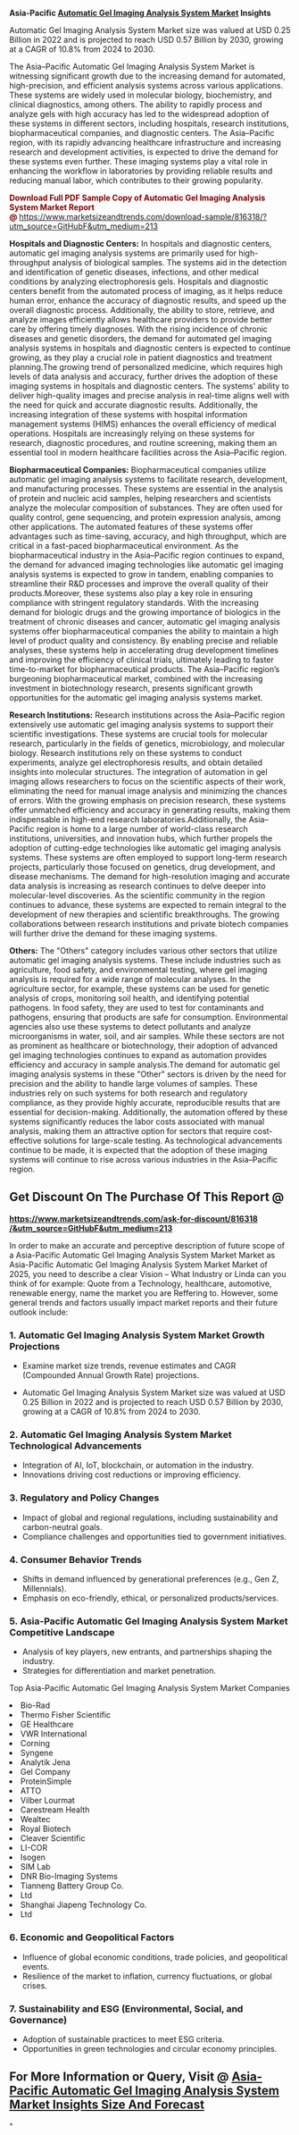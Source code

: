 <p><strong>Asia-Pacific&nbsp;<a href=""https://www.marketsizeandtrends.com/download-sample/816318/&amp;utm_source=GitHubF&amp;utm_medium=213"">Automatic Gel Imaging Analysis System Market</a> Insights</strong></p><p>Automatic Gel Imaging Analysis System Market size was valued at USD 0.25 Billion in 2022 and is projected to reach USD 0.57 Billion by 2030, growing at a CAGR of 10.8% from 2024 to 2030.</p><p><p>The Asia–Pacific Automatic Gel Imaging Analysis System Market is witnessing significant growth due to the increasing demand for automated, high-precision, and efficient analysis systems across various applications. These systems are widely used in molecular biology, biochemistry, and clinical diagnostics, among others. The ability to rapidly process and analyze gels with high accuracy has led to the widespread adoption of these systems in different sectors, including hospitals, research institutions, biopharmaceutical companies, and diagnostic centers. The Asia–Pacific region, with its rapidly advancing healthcare infrastructure and increasing research and development activities, is expected to drive the demand for these systems even further. These imaging systems play a vital role in enhancing the workflow in laboratories by providing reliable results and reducing manual labor, which contributes to their growing popularity.<p><strong><span style="color: #800000;">Download Full PDF Sample Copy of Automatic Gel Imaging Analysis System Market Report @</span>&nbsp;</strong><a href="https://www.marketsizeandtrends.com/download-sample/816318/?utm_source=GitHubF&amp;utm_medium=213" target="_blank">https://www.marketsizeandtrends.com/download-sample/816318/?utm_source=GitHubF&amp;utm_medium=213</a></p></p><p><strong>Hospitals and Diagnostic Centers:</strong> In hospitals and diagnostic centers, automatic gel imaging analysis systems are primarily used for high-throughput analysis of biological samples. The systems aid in the detection and identification of genetic diseases, infections, and other medical conditions by analyzing electrophoresis gels. Hospitals and diagnostic centers benefit from the automated process of imaging, as it helps reduce human error, enhance the accuracy of diagnostic results, and speed up the overall diagnostic process. Additionally, the ability to store, retrieve, and analyze images efficiently allows healthcare providers to provide better care by offering timely diagnoses. With the rising incidence of chronic diseases and genetic disorders, the demand for automated gel imaging analysis systems in hospitals and diagnostic centers is expected to continue growing, as they play a crucial role in patient diagnostics and treatment planning.The growing trend of personalized medicine, which requires high levels of data analysis and accuracy, further drives the adoption of these imaging systems in hospitals and diagnostic centers. The systems' ability to deliver high-quality images and precise analysis in real-time aligns well with the need for quick and accurate diagnostic results. Additionally, the increasing integration of these systems with hospital information management systems (HIMS) enhances the overall efficiency of medical operations. Hospitals are increasingly relying on these systems for research, diagnostic procedures, and routine screening, making them an essential tool in modern healthcare facilities across the Asia–Pacific region.</p><p><strong>Biopharmaceutical Companies:</strong> Biopharmaceutical companies utilize automatic gel imaging analysis systems to facilitate research, development, and manufacturing processes. These systems are essential in the analysis of protein and nucleic acid samples, helping researchers and scientists analyze the molecular composition of substances. They are often used for quality control, gene sequencing, and protein expression analysis, among other applications. The automated features of these systems offer advantages such as time-saving, accuracy, and high throughput, which are critical in a fast-paced biopharmaceutical environment. As the biopharmaceutical industry in the Asia–Pacific region continues to expand, the demand for advanced imaging technologies like automatic gel imaging analysis systems is expected to grow in tandem, enabling companies to streamline their R&D processes and improve the overall quality of their products.Moreover, these systems also play a key role in ensuring compliance with stringent regulatory standards. With the increasing demand for biologic drugs and the growing importance of biologics in the treatment of chronic diseases and cancer, automatic gel imaging analysis systems offer biopharmaceutical companies the ability to maintain a high level of product quality and consistency. By enabling precise and reliable analyses, these systems help in accelerating drug development timelines and improving the efficiency of clinical trials, ultimately leading to faster time-to-market for biopharmaceutical products. The Asia–Pacific region’s burgeoning biopharmaceutical market, combined with the increasing investment in biotechnology research, presents significant growth opportunities for the automatic gel imaging analysis systems market.</p><p><strong>Research Institutions:</strong> Research institutions across the Asia–Pacific region extensively use automatic gel imaging analysis systems to support their scientific investigations. These systems are crucial tools for molecular research, particularly in the fields of genetics, microbiology, and molecular biology. Research institutions rely on these systems to conduct experiments, analyze gel electrophoresis results, and obtain detailed insights into molecular structures. The integration of automation in gel imaging allows researchers to focus on the scientific aspects of their work, eliminating the need for manual image analysis and minimizing the chances of errors. With the growing emphasis on precision research, these systems offer unmatched efficiency and accuracy in generating results, making them indispensable in high-end research laboratories.Additionally, the Asia–Pacific region is home to a large number of world-class research institutions, universities, and innovation hubs, which further propels the adoption of cutting-edge technologies like automatic gel imaging analysis systems. These systems are often employed to support long-term research projects, particularly those focused on genetics, drug development, and disease mechanisms. The demand for high-resolution imaging and accurate data analysis is increasing as research continues to delve deeper into molecular-level discoveries. As the scientific community in the region continues to advance, these systems are expected to remain integral to the development of new therapies and scientific breakthroughs. The growing collaborations between research institutions and private biotech companies will further drive the demand for these imaging systems.</p><p><strong>Others:</strong> The "Others" category includes various other sectors that utilize automatic gel imaging analysis systems. These include industries such as agriculture, food safety, and environmental testing, where gel imaging analysis is required for a wide range of molecular analyses. In the agriculture sector, for example, these systems can be used for genetic analysis of crops, monitoring soil health, and identifying potential pathogens. In food safety, they are used to test for contaminants and pathogens, ensuring that products are safe for consumption. Environmental agencies also use these systems to detect pollutants and analyze microorganisms in water, soil, and air samples. While these sectors are not as prominent as healthcare or biotechnology, their adoption of advanced gel imaging technologies continues to expand as automation provides efficiency and accuracy in sample analysis.The demand for automatic gel imaging analysis systems in these "Other" sectors is driven by the need for precision and the ability to handle large volumes of samples. These industries rely on such systems for both research and regulatory compliance, as they provide highly accurate, reproducible results that are essential for decision-making. Additionally, the automation offered by these systems significantly reduces the labor costs associated with manual analysis, making them an attractive option for sectors that require cost-effective solutions for large-scale testing. As technological advancements continue to be made, it is expected that the adoption of these imaging systems will continue to rise across various industries in the Asia–Pacific region.</p</p><h2><strong>Get Discount On The Purchase Of This Report @&nbsp;</strong></h2><p><strong><a href=""https://www.marketsizeandtrends.com/ask-for-discount/816318/&amp;utm_source=GitHubF&amp;utm_medium=213"" target=""_blank"">https://www.marketsizeandtrends.com/ask-for-discount/816318<br />/&amp;utm_source=GitHubF&amp;utm_medium=213</a></strong></p><p>In order to make an accurate and perceptive description of future scope of a Asia-Pacific&nbsp;Automatic Gel Imaging Analysis System Market Market as Asia-Pacific&nbsp;Automatic Gel Imaging Analysis System Market Market of 2025, you need to describe a clear Vision &ndash; What Industry or Linda can you think of for example: Quote from a Technology, healthcare, automotive, renewable energy, name the market you are Reffering to. However, some general trends and factors usually impact market reports and their future outlook include:</p><h3>1.&nbsp;<strong>Automatic Gel Imaging Analysis System Market Growth Projections</strong></h3><ul><li>Examine market size trends, revenue estimates and CAGR (Compounded Annual Growth Rate) projections.</li><li><p>Automatic Gel Imaging Analysis System Market size was valued at USD 0.25 Billion in 2022 and is projected to reach USD 0.57 Billion by 2030, growing at a CAGR of 10.8% from 2024 to 2030.</p></li></ul><h3>2.&nbsp;<strong>Automatic Gel Imaging Analysis System Market Technological Advancements</strong></h3><ul><li>Integration of AI, IoT, blockchain, or automation in the industry.</li><li>Innovations driving cost reductions or improving efficiency.</li></ul><h3>3.&nbsp;<strong>Regulatory and Policy Changes</strong></h3><ul><li>Impact of global and regional regulations, including sustainability and carbon-neutral goals.</li><li>Compliance challenges and opportunities tied to government initiatives.</li></ul><h3>4.&nbsp;<strong>Consumer Behavior Trends</strong></h3><ul><li>Shifts in demand influenced by generational preferences (e.g., Gen Z, Millennials).</li><li>Emphasis on eco-friendly, ethical, or personalized products/services.</li></ul><h3>5.&nbsp;<strong>Asia-Pacific Automatic Gel Imaging Analysis System Market Competitive Landscape</strong></h3><ul><li>Analysis of key players, new entrants, and partnerships shaping the industry.</li><li>Strategies for differentiation and market penetration.</li></ul><p data-pm-slice=""1 1 []"">Top Asia-Pacific Automatic Gel Imaging Analysis System Market Companies</p><div data-test-id=""""><p><li>Bio-Rad</li><li> Thermo Fisher Scientific</li><li> GE Healthcare</li><li> VWR International</li><li> Corning</li><li> Syngene</li><li> Analytik Jena</li><li> Gel Company</li><li> ProteinSimple</li><li> ATTO</li><li> Vilber Lourmat</li><li> Carestream Health</li><li> Wealtec</li><li> Royal Biotech</li><li> Cleaver Scientific</li><li> LI-COR</li><li> Isogen</li><li> SIM Lab</li><li> DNR Bio-Imaging Systems</li><li> Tianneng Battery Group Co.</li><li>Ltd</li><li> Shanghai Jiapeng Technology Co.</li><li> Ltd</li></p></div><h3>6.&nbsp;<strong>Economic and Geopolitical Factors</strong></h3><ul><li>Influence of global economic conditions, trade policies, and geopolitical events.</li><li>Resilience of the market to inflation, currency fluctuations, or global crises.</li></ul><h3>7.&nbsp;<strong>Sustainability and ESG (Environmental, Social, and Governance)</strong></h3><ul><li>Adoption of sustainable practices to meet ESG criteria.</li><li>Opportunities in green technologies and circular economy principles.</li></ul><h2><strong>For More Information or Query, Visit @&nbsp;</strong><a href=""https://www.verifiedmarketreports.com/product/automatic-gel-imaging-analysis-system-market/"" target=""_blank"">Asia-Pacific Automatic Gel Imaging Analysis System Market Insights Size And Forecast</a></h2>"
